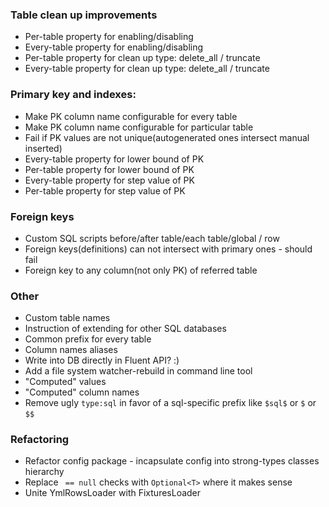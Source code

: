 
### Table clean up improvements
* Per-table property for enabling/disabling
* Every-table property for enabling/disabling
* Per-table property for clean up type: delete_all / truncate
* Every-table property for clean up type: delete_all / truncate

### Primary key and indexes:
* Make PK column name configurable for every table
* Make PK column name configurable for particular table
* Fail if PK values are not unique(autogenerated ones intersect manual inserted)
* Every-table property for lower bound of PK
* Per-table property for lower bound of PK
* Every-table property for step value of PK
* Per-table property for step value of PK

### Foreign keys
* Custom SQL scripts before/after table/each table/global / row
* Foreign keys(definitions) can not intersect with primary ones - should fail
* Foreign key to any column(not only PK) of referred table

### Other
* Custom table names
* Instruction of extending for other SQL databases
* Common prefix for every table
* Column names aliases
* Write into DB directly in Fluent API? :)
* Add a file system watcher-rebuild in command line tool
* "Computed" values
* "Computed" column names
* Remove ugly `type:sql` in favor of a sql-specific prefix like `$sql$` 
or `$` or `$$`

### Refactoring
* Refactor config package - incapsulate config into strong-types classes hierarchy
* Replace ` == null` checks with `Optional<T>` where it makes sense
* Unite YmlRowsLoader with FixturesLoader